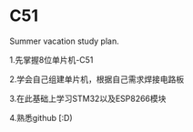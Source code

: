 # C51
 Summer vacation study plan.

1.先掌握8位单片机-C51

2.学会自己组建单片机，根据自己需求焊接电路板

3.在此基础上学习STM32以及ESP8266模块

4.熟悉github  [:D)
